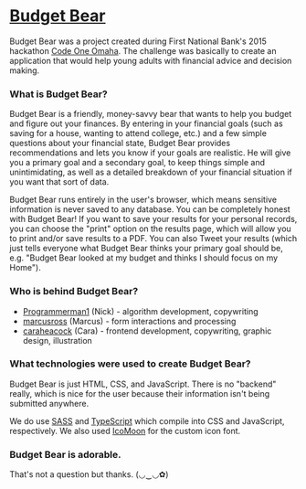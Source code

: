 # [Budget Bear](http://budgetbear.azurewebsites.net/)

Budget Bear was a project created during First National Bank's 2015 hackathon [Code One Omaha](http://www.codeoneomaha.com/). The challenge was basically to create an application that would help young adults with financial advice and decision making.

### What is Budget Bear?

Budget Bear is a friendly, money-savvy bear that wants to help you budget and figure out your finances. By entering in your financial goals (such as saving for a house, wanting to attend college, etc.) and a few simple questions about your financial state, Budget Bear provides recommendations and lets you know if your goals are realistic. He will give you a primary goal and a secondary goal, to keep things simple and unintimidating, as well as a detailed breakdown of your financial situation if you want that sort of data.

Budget Bear runs entirely in the user's browser, which means sensitive information is never saved to any database. You can be completely honest with Budget Bear! If you want to save your results for your personal records, you can choose the "print" option on the results page, which will allow you to print and/or save results to a PDF. You can also Tweet your results (which just tells everyone what Budget Bear thinks your primary goal should be, e.g. "Budget Bear looked at my budget and thinks I should focus on my Home").

### Who is behind Budget Bear?

- [Programmerman1](/Programmerman1) (Nick) - algorithm development, copywriting
- [marcusross](/marcusross) (Marcus) - form interactions and processing
- [caraheacock](/caraheacock) (Cara) - frontend development, copywriting, graphic design, illustration

### What technologies were used to create Budget Bear?

Budget Bear is just HTML, CSS, and JavaScript. There is no "backend" really, which is nice for the user because their information isn't being submitted anywhere.

We do use [SASS](http://sass-lang.com/) and [TypeScript](https://www.typescriptlang.org/) which compile into CSS and JavaScript, respectively. We also used [IcoMoon](https://icomoon.io/) for the custom icon font.

### Budget Bear is adorable.

That's not a question but thanks. (◡‿◡✿)
